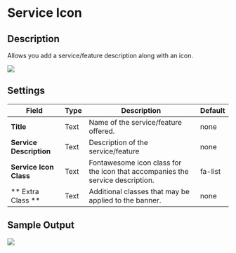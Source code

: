 #  Service Icon

## Description

Allows you add a service/feature description along with an icon.

![](http://transvelo.github.io/mediacenter/docs/assets/images/vc-serviceIcon-setting.png)

## Settings

| Field | Type | Description | Default
| -- | -- | -- | -- |
| **Title** | Text | Name of the service/feature offered. | none
| **Service Description** | Text | Description of the service/feature | none
| **Service Icon Class** | Text |Fontawesome icon class for the icon that accompanies the service description. |  fa-list |
| ** Extra Class ** | Text | Additional classes that may be applied to the banner. | none

## Sample Output

![](http://transvelo.github.io/mediacenter/docs/assets/images/vc-serviceIcon-output.png)
